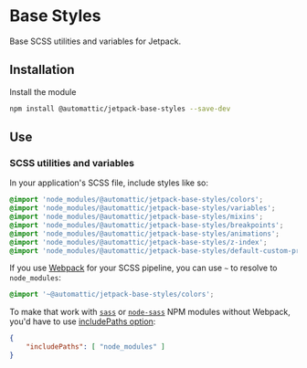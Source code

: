 # Base Styles

Base SCSS utilities and variables for Jetpack.

## Installation

Install the module

```bash
npm install @automattic/jetpack-base-styles --save-dev
```

## Use

### SCSS utilities and variables

In your application's SCSS file, include styles like so:

```scss
@import 'node_modules/@automattic/jetpack-base-styles/colors';
@import 'node_modules/@automattic/jetpack-base-styles/variables';
@import 'node_modules/@automattic/jetpack-base-styles/mixins';
@import 'node_modules/@automattic/jetpack-base-styles/breakpoints';
@import 'node_modules/@automattic/jetpack-base-styles/animations';
@import 'node_modules/@automattic/jetpack-base-styles/z-index';
@import 'node_modules/@automattic/jetpack-base-styles/default-custom-properties';
```

If you use [Webpack](https://webpack.js.org/) for your SCSS pipeline, you can use `~` to resolve to `node_modules`:

```scss
@import '~@automattic/jetpack-base-styles/colors';
```

To make that work with [`sass`](https://www.npmjs.com/package/sass) or [`node-sass`](https://www.npmjs.com/package/node-sass) NPM modules without Webpack, you'd have to use [includePaths option](https://sass-lang.com/documentation/js-api#includepaths):

```json
{
	"includePaths": [ "node_modules" ]
}
```